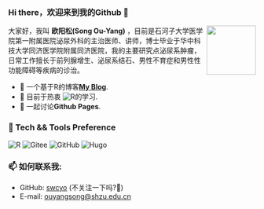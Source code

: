 ### Hi there，欢迎来到我的Github 👋

<!--
**swcyo/swcyo** is a ✨ _special_ ✨ repository because its `README.md` (this file) appears on your GitHub profile.

Here are some ideas to get you started:

- 🔭 I’m currently working on ...
- 🌱 I’m currently learning ...
- 👯 I’m looking to collaborate on ...
- 🤔 I’m looking for help with ...
- 💬 Ask me about ...
- 📫 How to reach me: ...
- 😄 Pronouns: ...
- ⚡ Fun fact: ...
  -->

<img src="https://simpleicons.org/icons/r.svg" align="right" width="100px"/>

大家好，我叫 **欧阳松(Song Ou-Yang)** ，目前是石河子大学医学院第一附属医院泌尿外科的主治医师、讲师，博士毕业于华中科技大学同济医学院附属同济医院，我的主要研究点泌尿系肿瘤，日常工作擅长于前列腺增生、泌尿系结石、男性不育症和男性性功能障碍等疾病的诊治。

-   :telescope: 一个基于R的博客[**My Blog**](https://swcyo.rbind.io/).
-   :seedling: 目前于热衷 ![R](https://img.shields.io/badge/-R-5D4F85?style=flat&logo=haskell&logoColor=ffffff)的学习.
-   :speech_balloon: 一起讨论**Github Pages**.

### :microscope: Tech && Tools Preference

![R](https://img.shields.io/badge/-R-00599C?style=flat&logo=c%252B%252B&logoColor=ffffff)  ![Gitee](http://img.shields.io/badge/-Gitee-F05032?style=flat&logo=git&logoColor=ffffff) ![GitHub](http://img.shields.io/badge/-GitHub-181717?style=flat&logo=github&logoColor=ffffff)  ![Hugo](https://img.shields.io/badge/-Hugo-FF4088?style=flat&logo=hugo&logoColor=ffffff)

### :mailbox: 如何联系我:

-   GitHub: [swcyo](https://github.com/swcyo) (不关注一下吗?:eyes:)
-   E-mail: [ouyangsong@shzu.edu.cn](mailto:ouyangsong@shzu.edu.cn)

<!-- Links -->

<!-- Shield Links -->
